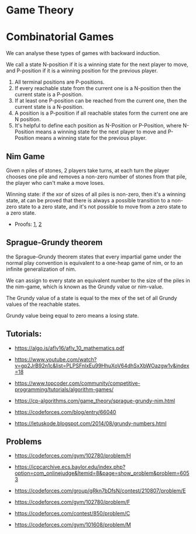 # Game Theory

# Combinatorial Games

We can analyse these types of games with backward induction.

We call a state N-position if it is a winning state for the next player to
move, and P-position if it is a winning position for the previous player.
1. All terminal positions are P-positions.
1. If every reachable state from the current one is a N-position then
the current state is a P-position.
1. If at least one P-position can be reached from the current one, then
the current state is a N-position.
1. A position is a P-position if all reachable states form the current one
are N position.
1. It's helpful to define each position as N-Position or P-Position, where N-Position means a winning state for the next player to move and P-Position means a winning state for the previous player.

## Nim Game

Given n piles of stones, 2 players take turns, at each turn the player chooses one pile and removes a non-zero number of stones from that pile, the player who can't make a move loses.

Winning state: if the xor of sizes of all piles is non-zero, then it's a winning state, at can be proved that there is always a possible transition to a non-zero state to a zero state, and it's not possible to move from a zero state to a zero state.

- Proofs: [1](https://en.wikipedia.org/wiki/Nim#Proof_of_the_winning_formula), [2](https://cp-algorithms.com/game_theory/sprague-grundy-nim.html)

## Sprague-Grundy theorem
the Sprague–Grundy theorem states that every impartial game under the normal play convention is equivalent to a one-heap game of nim, or to an infinite generalization of nim.

We can assign to every state an equivalent number to the size of the piles in the nim-game, which is known as the Grundy value or nim-value.

The Grundy value of a state is equal to the mex of the set of all Grundy values of the reachable states.

Grundy value being equal to zero means a losing state.

## Tutorials:

- https://algo.is/aflv16/aflv_10_mathematics.pdf

- https://www.youtube.com/watch?v=gp2JrB92n1c&list=PLPSFnlxEu99HhuXoV64dhSxXbWOazgw1v&index=18

- https://www.topcoder.com/community/competitive-programming/tutorials/algorithm-games/

- https://cp-algorithms.com/game_theory/sprague-grundy-nim.html

- https://codeforces.com/blog/entry/66040

- https://letuskode.blogspot.com/2014/08/grundy-numbers.html

## Problems

- https://codeforces.com/gym/102780/problem/H

- https://icpcarchive.ecs.baylor.edu/index.php?option=com_onlinejudge&Itemid=8&page=show_problem&problem=6053

- https://codeforces.com/group/gRkn7bDfsN/contest/210807/problem/E

- https://codeforces.com/gym/102780/problem/F

- https://codeforces.com/contest/850/problem/C

- https://codeforces.com/gym/101608/problem/M
